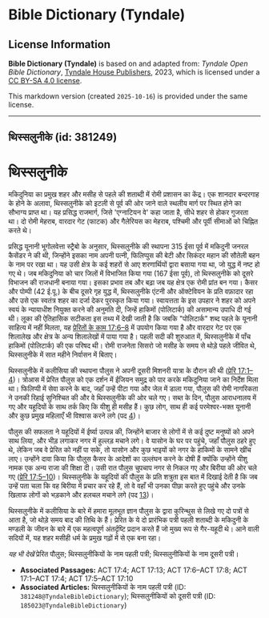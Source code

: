 # Bible Dictionary (Tyndale)

## License Information

**Bible Dictionary (Tyndale)** is based on and adapted from: _Tyndale Open Bible Dictionary_, [Tyndale House Publishers](https://tyndaleopenresources.com/), 2023, which is licensed under a [CC BY-SA 4.0 license](https://creativecommons.org/licenses/by-sa/4.0/legalcode.en).

This markdown version (created `2025-10-16`) is provided under the same license.



--------------------------------

## थिस्सलुनीके (id: 381249)

थिस्सलुनीके
===========

मकिदुनिया का प्रमुख शहर और मसीह से पहले की शताब्दी में रोमी प्रशासन का केंद्र। एक शानदार बन्दरगाह के होने के अलावा, थिस्सलुनीके को इटली से पूर्व की ओर जाने वाले स्थलीय मार्ग पर स्थित होने का सौभाग्य प्राप्त था। यह प्रसिद्ध राजमार्ग, जिसे 'एग्नाटियन वे' कहा जाता है, सीधे शहर से होकर गुजरता था। दो रोमी मेहराब, वारदार गेट (फाटक) और गैलेरियस का मेहराब, पश्चिमी और पूर्वी सीमाओं को चिह्नित करते थे।

प्रसिद्ध यूनानी भूगोलवेत्ता स्ट्रैबो के अनुसार, थिस्सलुनीके की स्थापना 315 ईसा पूर्व में मकिदुनी जनरल कैसेंडर ने की थी, जिन्होंने इसका नाम अपनी पत्नी, फिलिप्पुस की बेटी और सिकंदर महान की सौतेली बहन के नाम पर रखा था। यह उसी क्षेत्र के कई शहरों से आए शरणार्थियों द्वारा बसाया गया था, जो युद्ध में नष्ट हो गए थे। जब मकिदुनिया को चार जिलों में विभाजित किया गया (167 ईसा पूर्व), तो थिस्सलुनीके को दूसरे विभाजन की राजधानी बनाया गया। इसका प्रभाव तब और बढ़ा जब यह क्षेत्र एक रोमी प्रांत बन गया। कैसर और पोम्पी (42 ई.पू.) के बीच दूसरे गृह युद्ध में, थिस्सलुनीके एंटनी और ऑक्टेवियन के प्रति वफ़ादार रहा और उसे एक स्वतंत्र शहर का दर्जा देकर पुरस्कृत किया गया। स्वायत्तता के इस उपहार ने शहर को अपने स्वयं के न्यायाधीश नियुक्त करने की अनुमति दी, जिन्हें हाकिमों (पोलिटार्क) की असामान्य उपाधि दी गई थी। लूका की ऐतिहासिक सटीकता इस तथ्य में देखी जाती है कि जबकि "पोलिटार्क" शब्द पहले के यूनानी साहित्य में नहीं मिलता, यह [प्रेरितों के काम 17:6–8](https://ref.ly/Acts17:6-Acts17:8) में उपयोग किया गया है और वारदार गेट पर एक शिलालेख और क्षेत्र के अन्य शिलालेखों में पाया गया है। पहली सदी की शुरुआत में, थिस्सलुनीके में पाँच हाकिमों (पोलिटार्क) की एक परिषद थी। रोमी राजनेता सिसरो जो मसीह के समय से थोड़े पहले जीवित थे, थिस्सलुनीके में सात महीने निर्वासन में बिताए।

थिस्सलुनीके में कलीसिया की स्थापना पौलुस ने अपनी दूसरी मिशनरी यात्रा के दौरान की थी ([प्रेरि 17:1–4](https://ref.ly/Acts17:1-Acts17:4))। त्रोआस में प्रेरित पौलुस को एक दर्शन में ईजियन समुद्र को पार करके मकिदुनिया जाने का निर्देश मिला था। फिलिप्पी में सेवा करने के बाद, जहाँ उन्हें पीटा गया और जेल में डाला गया, पौलुस की रोमी नागरिकता ने उनकी रिहाई सुनिश्चित की और वे थिस्सलुनीके की ओर चले गए। सब्त के दिन, पौलुस आराधनालय में गए और यहूदियों के साथ तर्क किए कि यीशु ही मसीह हैं। कुछ लोग, साथ ही कई परमेश्वर\-भक्त यूनानी और कुछ प्रमुख महिलाएँ भी विश्वास करने लगे (पद [4](https://ref.ly/Acts17:4))।

पौलुस की सफलता ने यहूदियों में ईर्ष्या उत्पन्न की, जिन्होंने बाजार से लोगों में से कई दुष्ट मनुष्यों को अपने साथ लिया, और भीड़ लगाकर नगर में हुल्लड़ मचाने लगे। वे यासोन के घर पर पहुंचे, जहाँ पौलुस ठहरे हुए थे, लेकिन जब वे प्रेरित को नहीं पा सके, तो यासोन और कुछ भाइयों को नगर के हाकिमों के सामने खींच लाए। उन्होंने दावा किया कि पौलुस कैसर के आदेशों का उल्लंघन करने के दोषी हैं क्योंकि उन्होंने यीशु नामक एक अन्य राजा की शिक्षा दी। उसी रात पौलुस चुपचाप नगर से निकल गए और बिरीया की ओर चले गए ([प्रेरि 17:5–10](https://ref.ly/Acts17:5-Acts17:10))। थिस्सलुनीके के यहूदियों की पौलुस के प्रति शत्रुता इस बात में दिखाई देती है कि जब उन्हें पता चला कि वह बिरीया में प्रचार कर रहे हैं, तो वे वहाँ भी उनका पीछा करते हुए पहुंचे और उनके खिलाफ लोगों को भड़काने और हलचल मचाने लगे (पद [13](https://ref.ly/Acts17:13))।

थिस्सलुनीके में कलीसिया के बारे में हमारा मूलभूत ज्ञान पौलुस के द्वारा कुरिन्थुस से लिखे गए दो पत्रों से आता है, जो थोड़े समय बाद की तिथि के हैं। प्रेरित के ये दो प्रारंभिक पत्री पहली शताब्दी के मकिदुनी के मण्डली के जीवन के बारे में एक महत्वपूर्ण अंतर्दृष्टि प्रदान करते हैं जो मुख्य रूप से गैर\-यहूदी थे। आने वाली सदियों में, यह शहर मसीही धर्म के प्रमुख गढ़ों में से एक बना रहा।

*यह भी देखें* प्रेरित पौलुस; थिस्सलुनीकियों के नाम पहली पत्री; थिस्सलुनीकियों के नाम दूसरी पत्री।

* **Associated Passages:** ACT 17:4; ACT 17:13; ACT 17:6–ACT 17:8; ACT 17:1–ACT 17:4; ACT 17:5–ACT 17:10
* **Associated Articles:** थिस्सलुनीकियों के नाम पहली पत्री (ID: `381248@TyndaleBibleDictionary`); थिस्सलुनीकियों को दूसरी पत्री  (ID: `185023@TyndaleBibleDictionary`)

